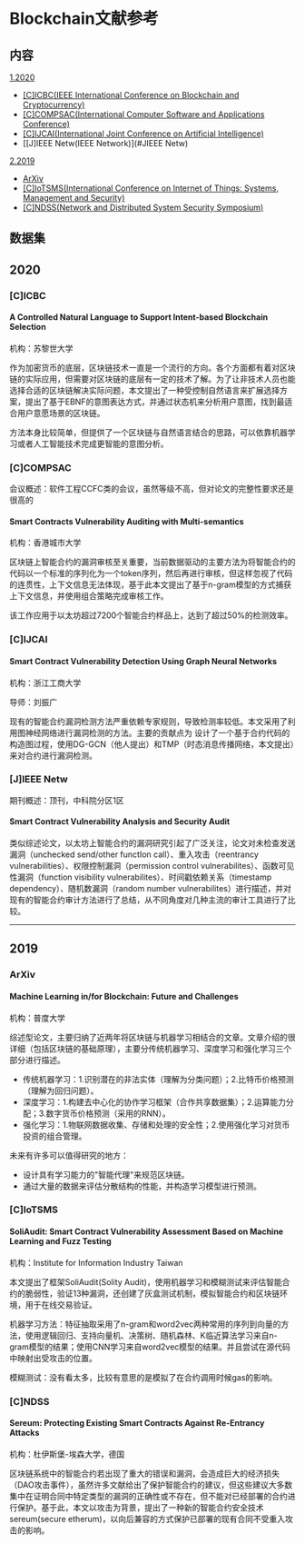 # Blockchain文献参考

## 内容

[1.2020](#2020)

- [[C]ICBC(IEEE International Conference on Blockchain and Cryptocurrency)](#[C]ICBC)
- [[C]COMPSAC(International Computer Software and Applications Conference)](#[C]COMPSAC)
- [[C]IJCAI(International Joint Conference on Artificial Intelligence)](#[C]IJCAI)
- [[J]IEEE Netw(IEEE Network)](#JIEEE Netw)

[2.2019](#2019)

- [ArXiv](#ArXiv)
- [[C]IoTSMS(International Conference on Internet of Things: Systems, Management and Security)](#[C]IoTSMS)
- [[C]NDSS(Network and Distributed System Security Symposium)](#[C]NDSS)

## 数据集



## <span id="2020">2020</span>

### [C]ICBC

#### A Controlled Natural Language to Support Intent-based Blockchain Selection

机构：苏黎世大学

作为加密货币的底层，区块链技术一直是一个流行的方向。各个方面都有着对区块链的实际应用，但需要对区块链的底层有一定的技术了解。为了让非技术人员也能选择合适的区块链解决实际问题，本文提出了一种受控制自然语言来扩展选择方案，提出了基于EBNF的意图表达方式，并通过状态机来分析用户意图，找到最适合用户意愿场景的区块链。

方法本身比较简单，但提供了一个区块链与自然语言结合的思路，可以依靠机器学习或者人工智能技术完成更智能的意图分析。

### [C]COMPSAC

会议概述：软件工程CCFC类的会议，虽然等级不高，但对论文的完整性要求还是很高的

#### Smart Contracts Vulnerability Auditing with Multi-semantics

机构：香港城市大学

区块链上智能合约的漏洞审核至关重要，当前数据驱动的主要方法为将智能合约的代码以一个标准的序列化为一个token序列，然后再进行审核，但这样忽视了代码的连贯性，上下文信息无法体现，基于此本文提出了基于n-gram模型的方式捕获上下文信息，并使用组合策略完成审核工作。

该工作应用于以太坊超过7200个智能合约样品上，达到了超过50%的检测效率。

### [C]IJCAI

#### Smart Contract Vulnerability Detection Using Graph Neural Networks

机构：浙江工商大学

导师：刘振广

现有的智能合约漏洞检测方法严重依赖专家规则，导致检测率较低。本文采用了利用图神经网络进行漏洞检测的方法。主要的贡献点为  设计了一个基于合约代码的构造图过程，使用DG-GCN（他人提出）和TMP（时态消息传播网络，本文提出）来对合约进行漏洞检测。

### [J]IEEE Netw

期刊概述：顶刊，中科院分区1区

#### Smart Contract Vulnerability Analysis and Security Audit

类似综述论文，以太坊上智能合约的漏洞研究引起了广泛关注，论文对未检查发送漏洞（unchecked send/other functIon call）、重入攻击（reentrancy vulnerabilities）、权限控制漏洞（permission control vulnerabilites）、函数可见性漏洞（function visibility vulnerabilites）、时间戳依赖关系（timestamp dependency）、随机数漏洞（random number vulnerabilites）进行描述，并对现有的智能合约审计方法进行了总结，从不同角度对几种主流的审计工具进行了比较。

------------------------------------------------------------------------------------------

## <span id="2019">2019</span>

### ArXiv

#### Machine Learning in/for Blockchain: Future and Challenges

机构：普度大学

综述型论文，主要归纳了近两年将区块链与机器学习相结合的文章。文章介绍的很详细（包括区块链的基础原理），主要分传统机器学习、深度学习和强化学习三个部分进行描述。

- 传统机器学习：1.识别潜在的非法实体（理解为分类问题）；2.比特币价格预测（理解为回归问题）。
- 深度学习：1.构建去中心化的协作学习框架（合作共享数据集）；2.运算能力分配；3.数字货币价格预测（采用的RNN）。
- 强化学习：1.物联网数据收集、存储和处理的安全性；2.使用强化学习对货币投资的组合管理。

未来有许多可以值得研究的地方：

- 设计具有学习能力的"智能代理"来规范区块链。
- 通过大量的数据来评估分散结构的性能，并构造学习模型进行预测。

### [C]IoTSMS

#### SoliAudit: Smart Contract Vulnerability Assessment Based on Machine Learning and Fuzz Testing

机构：Institute for Information Industry Taiwan

本文提出了框架SoliAudit(Solity Audit)，使用机器学习和模糊测试来评估智能合约的脆弱性，验证13种漏洞，还创建了灰盒测试机制，模拟智能合约和区块链环境，用于在线交易验证。

机器学习方法：特征抽取采用了n-gram和word2vec两种常用的序列到向量的方法，使用逻辑回归、支持向量机、决策树、随机森林、K临近算法学习来自n-gram模型的结果；使用CNN学习来自word2vec模型的结果。并且尝试在源代码中映射出受攻击的位置。 

模糊测试：没有看太多，比较有意思的是模拟了在合约调用时候gas的影响。

### [C]NDSS

#### Sereum: Protecting Existing Smart Contracts Against Re-Entrancy Attacks

机构：杜伊斯堡-埃森大学，德国

区块链系统中的智能合约若出现了重大的错误和漏洞，会造成巨大的经济损失（DAO攻击事件），虽然许多文献给出了保护智能合约的建议，但这些建议大多数集中在证明合同中特定类型的漏洞的正确性或不存在，但不能对已经部署的合约进行保护。基于此，本文以攻击为背景，提出了一种新的智能合约安全技术sereum(secure etherum)，以向后兼容的方式保护已部署的现有合同不受重入攻击的影响。





